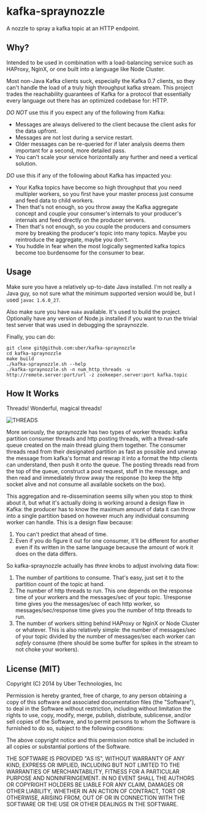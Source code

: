 # kafka-spraynozzle

A nozzle to spray a kafka topic at an HTTP endpoint.

## Why?

Intended to be used in combination with a load-balancing service such as HAProxy, NginX, or one built into a language like Node Cluster.

Most non-Java Kafka clients suck, especially the Kafka 0.7 clients, so they can't handle the load of a truly high throughput kafka stream. This project trades the reachability guarantees of Kafka for a protocol that essentially every language out there has an optimized codebase for: HTTP.

*DO NOT* use this if you expect any of the following from Kafka:

* Messages are always delivered to the client because the client asks for the data upfront.
* Messages are not lost during a service restart.
* Older messages can be re-queried for if later analysis deems them important for a second, more detailed pass.
* You can't scale your service horizontally any further and need a vertical solution.

*DO* use this if any of the following about Kafka has impacted you:

* Your Kafka topics have become so high throughput that you need multipler workers, so you first have your master process just consume and feed data to child workers.
* Then that's not enough, so you throw away the Kafka aggregate concept and couple your consumer's internals to your producer's internals and feed directly on the producer servers.
* Then that's not enough, so you couple the producers and consumers more by breaking the producer's topic into many topics. Maybe you reintroduce the aggregate, maybe you don't.
* You huddle in fear when the most logically segmented kafka topics become too burdensome for the consumer to bear.

## Usage

Make sure you have a relatively up-to-date Java installed. I'm not really a Java guy, so not sure what the minimum supported version would be, but I used `javac 1.6.0_27`.

Also make sure you have `make` available. It's used to build the project. Optionally have any version of Node.js installed if you want to run the trivial test server that was used in debugging the spraynozzle.

Finally, you can do:

    git clone git@github.com:uber/kafka-spraynozzle
    cd kafka-spraynozzle
    make build
    ./kafka-spraynozzle.sh --help
    ./kafka-spraynozzle.sh -n num_http_threads -u http://remote.server:port/url -z zookeeper.server:port kafka.topic

## How It Works

Threads! Wonderful, magical threads!

![THREADS](https://docs.google.com/a/uber.com/drawings/d/1SjEXmgpvUOQGE9HMfXf_i01EykhQXC0Nhg5RaHQeVts/pub?w=1348&h=590)

More seriously, the spraynozzle has two types of worker threads: kafka partition consumer threads and http posting threads, with a thread-safe queue created on the main thread gluing them together. The consumer threads read from their designated partition as fast as possible and unwrap the message from kafka's format and rewrap it into a format the http clients can understand, then push it onto the queue. The posting threads read from the top of the queue, construct a post request, stuff in the message, and then read and immediately throw away the response (to keep the http socket alive and not consume all available sockets on the box).

This aggregation and re-dissemination seems silly when you stop to think about it, but what it's actually doing is working around a design flaw in Kafka: the producer has to know the maximum amount of data it can throw into a single partition based on however much any individual consuming worker can handle. This is a design flaw because:

1. You can't predict that ahead of time.
2. Even if you do figure it out for one consumer, it'll be different for another even if its written in the same language because the amount of work it does on the data differs.

So kafka-spraynozzle actually has *three* knobs to adjust involving data flow:

1. The number of partitions to consume. That's easy, just set it to the partition count of the topic at hand.
2. The number of http threads to run. This one depends on the response time of your workers and the messages/sec of your topic. 1/response time gives you the messages/sec of each http worker, so messages/sec/response time gives you the number of http threads to run.
3. The number of workers sitting behind HAProxy or NginX or Node Cluster or whatever. This is also relatively simple: the number of messages/sec of your topic divided by the number of messages/sec each worker can *safely* consume (there should be some buffer for spikes in the stream to not choke your workers).

## License (MIT)

Copyright (C) 2014 by Uber Technologies, Inc

Permission is hereby granted, free of charge, to any person obtaining a copy
of this software and associated documentation files (the "Software"), to deal
in the Software without restriction, including without limitation the rights
to use, copy, modify, merge, publish, distribute, sublicense, and/or sell
copies of the Software, and to permit persons to whom the Software is
furnished to do so, subject to the following conditions:

The above copyright notice and this permission notice shall be included in
all copies or substantial portions of the Software.

THE SOFTWARE IS PROVIDED "AS IS", WITHOUT WARRANTY OF ANY KIND, EXPRESS OR
IMPLIED, INCLUDING BUT NOT LIMITED TO THE WARRANTIES OF MERCHANTABILITY,
FITNESS FOR A PARTICULAR PURPOSE AND NONINFRINGEMENT. IN NO EVENT SHALL THE
AUTHORS OR COPYRIGHT HOLDERS BE LIABLE FOR ANY CLAIM, DAMAGES OR OTHER
LIABILITY, WHETHER IN AN ACTION OF CONTRACT, TORT OR OTHERWISE, ARISING FROM,
OUT OF OR IN CONNECTION WITH THE SOFTWARE OR THE USE OR OTHER DEALINGS IN
THE SOFTWARE.
